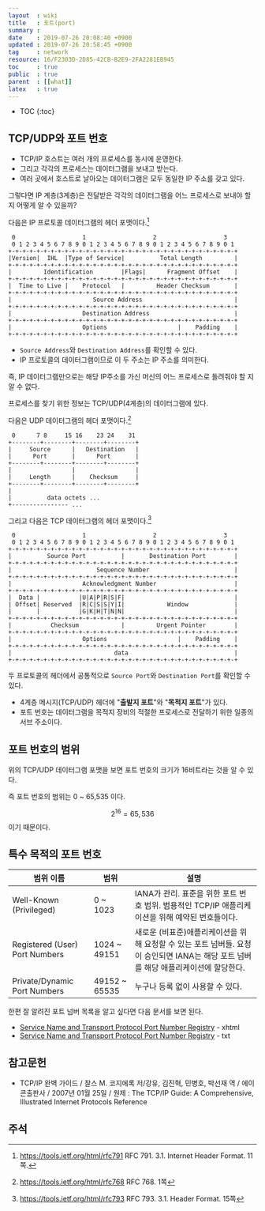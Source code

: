 ```yaml
---
layout  : wiki
title   : 포트(port)
summary : 
date    : 2019-07-26 20:08:40 +0900
updated : 2019-07-26 20:58:45 +0900
tag     : network
resource: 16/F2303D-2D85-42CB-B2E9-2FA2281EB945
toc     : true
public  : true
parent  : [[what]]
latex   : true
---
```

* TOC
{:toc}

## TCP/UDP와 포트 번호

* TCP/IP 호스트는 여러 개의 프로세스를 동시에 운영한다.
* 그리고 각각의 프로세스는 데이터그램을 보내고 받는다.
* 여러 곳에서 호스트로 날아오는 데이터그램은 모두 동일한 IP 주소를 갖고 있다.

그렇다면 IP 계층(3계층)은 전달받은 각각의 데이터그램을 어느 프로세스로 보내야 할지 어떻게 알 수 있을까?

다음은 IP 프로토콜 데이터그램의 헤더 포맷이다.[^ip-datagram]

```text
 0                   1                   2                   3
 0 1 2 3 4 5 6 7 8 9 0 1 2 3 4 5 6 7 8 9 0 1 2 3 4 5 6 7 8 9 0 1
+-+-+-+-+-+-+-+-+-+-+-+-+-+-+-+-+-+-+-+-+-+-+-+-+-+-+-+-+-+-+-+-+
|Version|  IHL  |Type of Service|          Total Length         |
+-+-+-+-+-+-+-+-+-+-+-+-+-+-+-+-+-+-+-+-+-+-+-+-+-+-+-+-+-+-+-+-+
|         Identification        |Flags|      Fragment Offset    |
+-+-+-+-+-+-+-+-+-+-+-+-+-+-+-+-+-+-+-+-+-+-+-+-+-+-+-+-+-+-+-+-+
|  Time to Live |    Protocol   |         Header Checksum       |
+-+-+-+-+-+-+-+-+-+-+-+-+-+-+-+-+-+-+-+-+-+-+-+-+-+-+-+-+-+-+-+-+
|                       Source Address                          |
+-+-+-+-+-+-+-+-+-+-+-+-+-+-+-+-+-+-+-+-+-+-+-+-+-+-+-+-+-+-+-+-+
|                    Destination Address                        |
+-+-+-+-+-+-+-+-+-+-+-+-+-+-+-+-+-+-+-+-+-+-+-+-+-+-+-+-+-+-+-+-+
|                    Options                    |    Padding    |
+-+-+-+-+-+-+-+-+-+-+-+-+-+-+-+-+-+-+-+-+-+-+-+-+-+-+-+-+-+-+-+-+
```

* `Source Address`와 `Destination Address`를 확인할 수 있다.
* IP 프로토콜의 데이터그램이므로 이 두 주소는 IP 주소를 의미한다.

즉, IP 데이터그램만으로는 해당 IP주소를 가신 머신의 어느 프로세스로 돌려줘야 할 지 알 수 없다.

프로세스를 찾기 위한 정보는 TCP/UDP(4계층)의 데이터그램에 있다.

다음은 UDP 데이터그램의 헤더 포맷이다.[^udp-datagram]

```text
 0      7 8     15 16    23 24    31
+--------+--------+--------+--------+
|     Source      |   Destination   |
|      Port       |      Port       |
+--------+--------+--------+--------+
|                 |                 |
|     Length      |    Checksum     |
+--------+--------+--------+--------+
|
|          data octets ...
+---------------- ...
```

그리고 다음은 TCP 데이터그램의 헤더 포맷이다.[^tcp-datagram]

```text
 0                   1                   2                   3
 0 1 2 3 4 5 6 7 8 9 0 1 2 3 4 5 6 7 8 9 0 1 2 3 4 5 6 7 8 9 0 1
+-+-+-+-+-+-+-+-+-+-+-+-+-+-+-+-+-+-+-+-+-+-+-+-+-+-+-+-+-+-+-+-+
|          Source Port          |       Destination Port        |
+-+-+-+-+-+-+-+-+-+-+-+-+-+-+-+-+-+-+-+-+-+-+-+-+-+-+-+-+-+-+-+-+
|                        Sequence Number                        |
+-+-+-+-+-+-+-+-+-+-+-+-+-+-+-+-+-+-+-+-+-+-+-+-+-+-+-+-+-+-+-+-+
|                    Acknowledgment Number                      |
+-+-+-+-+-+-+-+-+-+-+-+-+-+-+-+-+-+-+-+-+-+-+-+-+-+-+-+-+-+-+-+-+
|  Data |           |U|A|P|R|S|F|                               |
| Offset| Reserved  |R|C|S|S|Y|I|            Window             |
|       |           |G|K|H|T|N|N|                               |
+-+-+-+-+-+-+-+-+-+-+-+-+-+-+-+-+-+-+-+-+-+-+-+-+-+-+-+-+-+-+-+-+
|           Checksum            |         Urgent Pointer        |
+-+-+-+-+-+-+-+-+-+-+-+-+-+-+-+-+-+-+-+-+-+-+-+-+-+-+-+-+-+-+-+-+
|                    Options                    |    Padding    |
+-+-+-+-+-+-+-+-+-+-+-+-+-+-+-+-+-+-+-+-+-+-+-+-+-+-+-+-+-+-+-+-+
|                             data                              |
+-+-+-+-+-+-+-+-+-+-+-+-+-+-+-+-+-+-+-+-+-+-+-+-+-+-+-+-+-+-+-+-+
```

두 프로토콜의 헤더에서 공통적으로 `Source Port`와 `Destination Port`를 확인할 수 있다.

* 4계층 메시지(TCP/UDP) 헤더에 "**출발지 포트**"와 "**목적지 포트**"가 있다.
* 포트 번호는 데이터그램을 목적지 장비의 적절한 프로세스로 전달하기 위한 일종의 서브 주소이다.

## 포트 번호의 범위

위의 TCP/UDP 데이터그램 포맷을 보면 포트 번호의 크기가 16비트라는 것을 알 수 있다.

즉 포트 번호의 범위는 0 ~ 65,535 이다.

$$2^{16} = 65,536$$이기 때문이다.

## 특수 목적의 포트 번호

| 범위 이름                      | 범위          | 설명                                                                                                                                 |
|--------------------------------|---------------|--------------------------------------------------------------------------------------------------------------------------------------|
| Well-Known (Privileged)        | 0 ~ 1023      | IANA가 관리. 표준을 위한 포트 번호 범위. 범용적인 TCP/IP 애플리케이션을 위해 예약된 번호들이다.                                      |
| Registered (User) Port Numbers | 1024 ~ 49151  | 새로운 (비표준)애플리케이션을 위해 요청할 수 있는 포트 넘버들. 요청이 승인되면 IANA는 해당 포트 넘버를 해당 애플리케이션에 할당한다. |
| Private/Dynamic Port Numbers   | 49152 ~ 65535 | 누구나 등록 없이 사용할 수 있다.                                                                                                     |

한편 잘 알려진 포트 넘버 목록을 알고 싶다면 다음 문서를 보면 된다.

* [Service Name and Transport Protocol Port Number Registry](https://www.iana.org/assignments/service-names-port-numbers/service-names-port-numbers.xhtml ) - xhtml
* [Service Name and Transport Protocol Port Number Registry](https://www.iana.org/assignments/service-names-port-numbers/service-names-port-numbers.txt ) - txt

## 참고문헌

* TCP/IP 완벽 가이드 / 찰스 M. 코지에록 저/강유, 김진혁, 민병호, 박선재 역 / 에이콘출판사 / 2007년 01월 25일 / 원제 : The TCP/IP Guide: A Comprehensive, Illustrated Internet Protocols Reference

## 주석

[^udp-datagram]: https://tools.ietf.org/html/rfc768 RFC 768. 1쪽
[^tcp-datagram]: https://tools.ietf.org/html/rfc793 RFC 793. 3.1. Header Format. 15쪽
[^ip-datagram]: https://tools.ietf.org/html/rfc791 RFC 791. 3.1. Internet Header Format. 11쪽.
